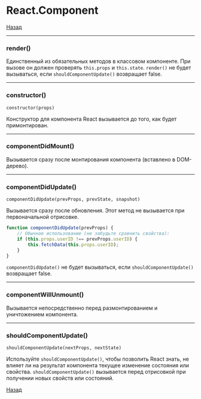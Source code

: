 # React.Component

[Назад][back]

---

### render()

Единственный из обязательных методов в классовом компоненте. При вызове он должен проверять `this.props` и `this.state`.
`render()` не будет вызываться, если `shouldComponentUpdate()` возвращает false.

---

### constructor()

    constructor(props)

Конструктор для компонента React вызывается до того, как будет примонтирован.

---

### componentDidMount()

Вызывается сразу после монтирования компонента (вставлено в DOM-дерево).

---

### componentDidUpdate()

    componentDidUpdate(prevProps, prevState, snapshot)

Вызывается сразу после обновления. Этот метод не вызывается при первоначальной отрисовке.

```javascript
function componentDidUpdate(prevProps) {
    // Обычное использование (не забудьте сравнить свойства):
    if (this.props.userID !== prevProps.userID) {
        this.fetchData(this.props.userID);
    }
}
```

`componentDidUpdate()` не будет вызываться, если `shouldComponentUpdate()` возвращает false.

---

### componentWillUnmount()

Вызывается непосредственно перед размонтированием и уничтожением компонента.

---

### shouldComponentUpdate()

    shouldComponentUpdate(nextProps, nextState)

Используйте `shouldComponentUpdate()`, чтобы позволить React знать, не влияет ли на результат компонента текущее
изменение состояния или свойства.
`shouldComponentUpdate()` вызывается перед отрисовкой при получении новых свойств или состояний.

[Назад][back]

[back]: <../.> "Назад к оглавлению"
